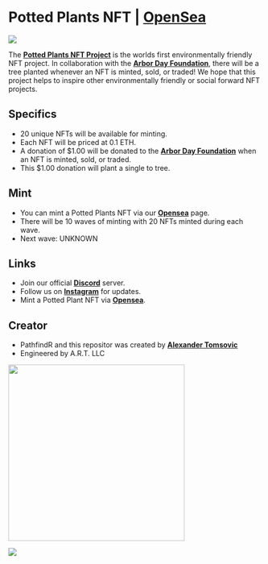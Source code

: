 # Potted Plants NFT | [OpenSea](https://opensea.io/pottedplantsnft?tab=collected)
![](https://img.shields.io/static/v1?label=Potted+Plants+NFT&style=flat-square&message=SOLD+OUT&color=red)

The [**Potted Plants NFT Project**](https://opensea.io/pottedplantsnft?tab=collected) is the worlds first environmentally friendly NFT project. In collaboration with the [**Arbor Day Foundation**](https://arborday.org), there will be a tree planted whenever an NFT is minted, sold, or traded! We hope that this project helps to inspire other environmentally friendly or social forward NFT projects. 


## Specifics
- 20 unique NFTs will be available for minting.
- Each NFT will be priced at 0.1 ETH.
- A donation of $1.00 will be donated to the [**Arbor Day Foundation**](https://arborday.org) when an NFT is minted, sold, or traded.
- This $1.00 donation will plant a single to tree.


## Mint
- You can mint a Potted Plants NFT via our [**Opensea**](https://opensea.io/pottedplantsnft?tab=collected) page.
- There will be 10 waves of minting with 20 NFTs minted during each wave.
- Next wave: UNKNOWN

## Links
- Join our official [**Discord**](https://discord.gg/Utn8nRaM) server.
- Follow us on [**Instagram**](https://instagram.com/pottedplantsnft) for updates.
- Mint a Potted Plant NFT via [**Opensea**](https://opensea.io/pottedplantsnft?tab=collected).

## Creator
- PathfindR and this repositor was created by [**Alexander Tomsovic**](https://github.com/alexandertomsovic)
- Engineered by A.R.T. LLC

<a target="_blank" href="https://alextomsovic1.wixsite.com/my-site">
<picture>
  <source media="(prefers-color-scheme: dark)" srcset="https://user-images.githubusercontent.com/84757117/189466772-50ae7326-ec5e-4b68-879d-a269cdc84c78.png">
  <source media="(prefers-color-scheme: light)" srcset="https://user-images.githubusercontent.com/84757117/189466772-50ae7326-ec5e-4b68-879d-a269cdc84c78.png">
  <img src="" width="350">
</picture>
</a>

![](https://img.shields.io/static/v1?label=Opensea+Servers&logo=opensea&style=flat-square&message=Potted+Plants+NFT&color=blue)

